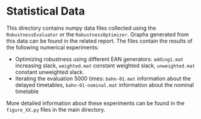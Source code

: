 # Statistical Data

This directory contains numpy data files collected using the `RobustnessEvaluator` or the `RobustnessOptimizer`. Graphs generated from this data can be found in the related report. The files contain the results of the following numerical experiments:

* Optimizing robustness using different EAN generators: `adding1.mat` increasing slack, `weighted.mat` constant weighted slack, `unweighted.mat` constant unweighted slack.
* Iterating the evaluation 5000 times: `bahn-01.mat` information about the delayed timetables, `bahn-01-nominal.mat` information about the nominal timetable

More detailed information about these experiments can be found in the `figure_XX.py` files in the main directory.
